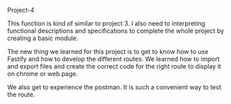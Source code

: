 Project-4 

This function is kind of similar to project 3. I also need to interpreting functional descriptions and specifications to complete the whole project by creating a basic module. 

The new thing we learned for this project is to get to know how to use Fastify and how to develop the different routes. We learned how to import and export files and create the correct code for the right route to display it on chrome or web page. 


We also get to experience the postman. It is such a convenient way to test the route.

